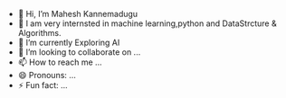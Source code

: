 - 👋 Hi, I’m Mahesh Kannemadugu
- 👀 I am very internsted in machine learning,python and DataStrcture & Algorithms.
- 🌱 I’m currently Exploring AI
- 💞️ I’m looking to collaborate on ...
- 📫 How to reach me ...
- 😄 Pronouns: ...
- ⚡ Fun fact: ...

<!---
mkannema/mkannema is a ✨ special ✨ repository because its `README.md` (this file) appears on your GitHub profile.
You can click the Preview link to take a look at your changes.
--->
